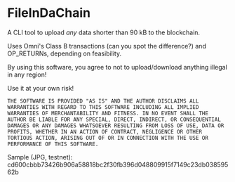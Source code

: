 # FileInDaChain

A CLI tool to upload *any* data shorter than 90 kB to the blockchain.

Uses Omni's Class B transactions (can you spot the difference?) and OP_RETURNs,
depending on feasibility.

By using this software, you agree to not to upload/download anything illegal in any region!

Use it at your own risk!

```
THE SOFTWARE IS PROVIDED "AS IS" AND THE AUTHOR DISCLAIMS ALL WARRANTIES WITH REGARD TO THIS SOFTWARE INCLUDING ALL IMPLIED WARRANTIES OF MERCHANTABILITY AND FITNESS. IN NO EVENT SHALL THE AUTHOR BE LIABLE FOR ANY SPECIAL, DIRECT, INDIRECT, OR CONSEQUENTIAL DAMAGES OR ANY DAMAGES WHATSOEVER RESULTING FROM LOSS OF USE, DATA OR PROFITS, WHETHER IN AN ACTION OF CONTRACT, NEGLIGENCE OR OTHER TORTIOUS ACTION, ARISING OUT OF OR IN CONNECTION WITH THE USE OR PERFORMANCE OF THIS SOFTWARE.
```

Sample (JPG, testnet): cd600cbbb73426b906a58818bc2f30fb396d048809915f7149c23db03859562b

